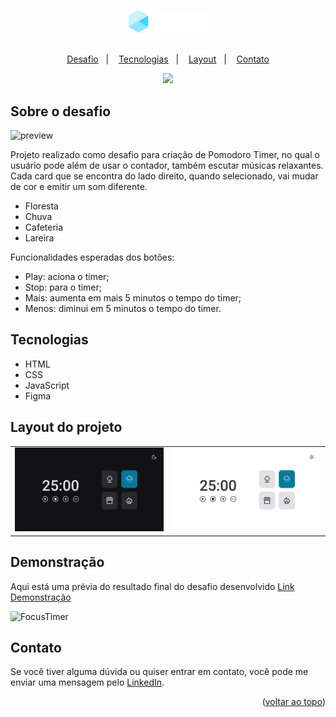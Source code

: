 <a name="readme-top"></a>

<div align="center">
  <img src=".github/logo.png" width="25%">

  <br>
  <br>

  <p>
    <a href="#-projeto">Desafio</a>&nbsp;&nbsp;&nbsp;|&nbsp;&nbsp;&nbsp;
    <a href="#-tecnologias">Tecnologias</a>&nbsp;&nbsp;&nbsp;|&nbsp;&nbsp;&nbsp;
    <a href="#-layout">Layout</a>&nbsp;&nbsp;&nbsp;|&nbsp;&nbsp;&nbsp;
    <a href="#-contato">Contato</a>
  </p>
  
  <a href="#-license">
    <img src="https://img.shields.io/static/v1?label=license&message=MIT&color=348BA7&labelColor=000000">
  </a>
</div>

## Sobre o desafio
![preview](.github/preview.png)

Projeto realizado como desafio para criação de Pomodoro Timer, no qual o usuário pode além de usar o contador, também escutar músicas relaxantes. Cada card que se encontra do lado direito, quando selecionado, vai mudar de cor e emitir um som diferente.

* Floresta
* Chuva
* Cafeteria
* Lareira

  
Funcionalidades esperadas dos botões:
* Play: aciona o timer;
* Stop: para o timer;
* Mais: aumenta em mais 5 minutos o tempo do timer;
* Menos: diminui em 5 minutos o tempo do timer.


## Tecnologias
- HTML
- CSS
- JavaScript
- Figma


## Layout do projeto
<table>
  <tr>
    <td><img src=".github/dark-mode.png"></td>
    <td><img src=".github/light-mode.png"></td>
  </tr> 
</table>


## Demonstração
Aqui está uma prévia do resultado final do desafio desenvolvido
[Link Demonstração](https://joao-sillva.github.io/FocusTimer-v2/)

![FocusTimer](./github/demo.gif)


## Contato
Se você tiver alguma dúvida ou quiser entrar em contato, você pode me enviar uma mensagem pelo
[LinkedIn](https://www.linkedin.com/in/joao-sillva/).

<p align="right">(<a href="#readme-top">voltar ao topo</a>)</p>